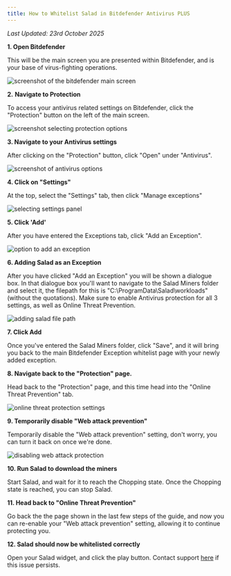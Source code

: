 ```yaml
---
title: How to Whitelist Salad in Bitdefender Antivirus PLUS
---
```


_Last Updated: 23rd October 2025_

**1. Open Bitdefender**

This will be the main screen you are presented within Bitdefender, and is your base of virus-fighting operations.

![screenshot of the bitdefender main screen](../../../../content/images/troubleshooting/antivirus/how-to-whitelist-salad-in-bitdefender-1.png)

**2.** **Navigate to Protection**

To access your antivirus related settings on Bitdefender, click the "Protection" button on the left of the main screen.

![screenshot selecting protection options](../../../../content/images/troubleshooting/antivirus/how-to-whitelist-salad-in-bitdefender-2.png)

**3. Navigate to your Antivirus settings**

After clicking on the "Protection" button, click "Open" under "Antivirus".

![screenshot of antivirus options](../../../../content/images/troubleshooting/antivirus/how-to-whitelist-salad-in-bitdefender-3.png)

**4. Click on "Settings"**

At the top, select the "Settings" tab, then click "Manage exceptions"

![selecting settings panel](../../../../content/images/troubleshooting/antivirus/how-to-whitelist-salad-in-bitdefender-4.png)

**5. Click 'Add'**

After you have entered the Exceptions tab, click "Add an Exception".

![option to add an exception](../../../../content/images/troubleshooting/antivirus/how-to-whitelist-salad-in-bitdefender-5.png)

**6. Adding Salad as an Exception**

After you have clicked "Add an Exception" you will be shown a dialogue box. In that dialogue box you'll want to navigate
to the Salad Miners folder and select it, the filepath for this is "C:\\ProgramData\\Salad\\workloads" (without the
quotations). Make sure to enable Antivirus protection for all 3 settings, as well as Online Threat Prevention.

![adding salad file path](../../../../content/images/troubleshooting/antivirus/how-to-whitelist-salad-in-bitdefender-6.png)

**7. Click Add**

Once you've entered the Salad Miners folder, click "Save", and it will bring you back to the main Bitdefender Exception
whitelist page with your newly added exception.

**8. Navigate back to the "Protection" page.**

Head back to the "Protection" page, and this time head into the "Online Threat Prevention" tab.

![online threat protection settings](../../../../content/images/troubleshooting/antivirus/how-to-whitelist-salad-in-bitdefender-7.png)

**9. Temporarily disable "Web attack prevention"**

Temporarily disable the "Web attack prevention" setting, don't worry, you can turn it back on once we're done.

![disabling web attack protection](../../../../content/images/troubleshooting/antivirus/how-to-whitelist-salad-in-bitdefender-8.png)

**10. Run Salad to download the miners**

Start Salad, and wait for it to reach the Chopping state. Once the Chopping state is reached, you can stop Salad.

**11. Head back to "Online Threat Prevention"**

Go back the the page shown in the last few steps of the guide, and now you can re-enable your "Web attack prevention"
setting, allowing it to continue protecting you.

**12. Salad should now be whitelisted correctly**

Open your Salad widget, and click the play button. Contact support [here](/contact) if this issue persists.

